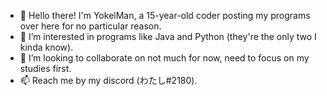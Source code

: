 - 👋 Hello there! I'm YokelMan, a 15-year-old coder posting my programs over here for no particular reason.
- 👀 I’m interested in programs like Java and Python  (they're the only two I kinda know).
- 💞️ I’m looking to collaborate on not much for now, need to focus on my studies first.
- 📫 Reach me by my discord (わたし#2180).

<!---
YokelMan/YokelMan is a ✨ special ✨ repository because its `README.md` (this file) appears on your GitHub profile.
You can click the Preview link to take a look at your changes.
--->
